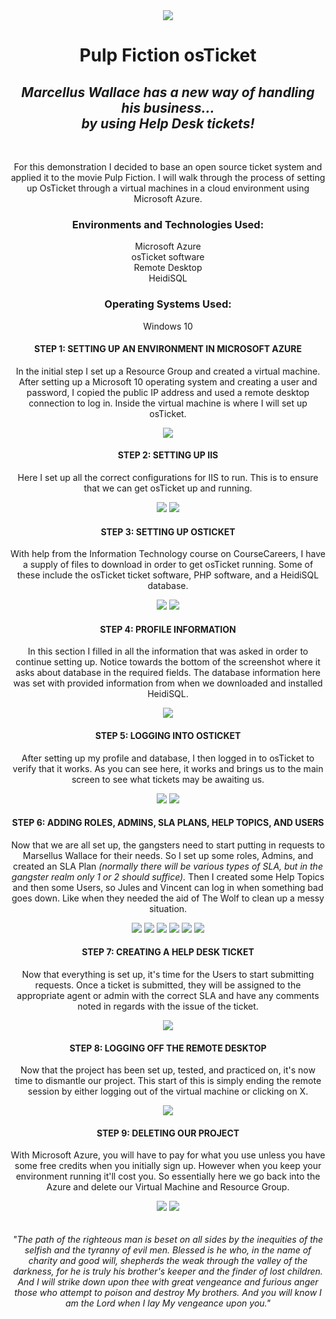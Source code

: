 <div align="center">
  <img src="pf.jpg">
  
  <h1>Pulp Fiction osTicket</h1>
  <h2><i>Marcellus Wallace has a new way of handling his business... <br>by using Help Desk tickets!</i></h2>
  <br>
  <p>For this demonstration I decided to base an open source ticket system and applied it to the movie Pulp Fiction.  
I will walk through the process of setting up OsTicket through a virtual machines in a cloud environment using Microsoft Azure.</p>

<h3>Environments and Technologies Used:</h3>
Microsoft Azure<br>
osTicket software<br>
Remote Desktop<br>
HeidiSQL

<h3>Operating Systems Used:</h3>
Windows 10

<h4>STEP 1: SETTING UP AN ENVIRONMENT IN MICROSOFT AZURE</h4>
<p>In the initial step I set up a Resource Group and created a virtual machine. After setting up a Microsoft 10 operating system and creating a user and password, I copied the public IP address and used a remote desktop connection to log in. Inside the virtual machine is where I will set up osTicket.</p> 

<img src="1.png">

<h4>STEP 2: SETTING UP IIS</h4>
<p>Here I set up all the correct configurations for IIS to run.  This is to ensure that we can get osTicket up and running.</p>

<img src="2.png">
<img src="3.png">

<h4>STEP 3: SETTING UP OSTICKET</h4>
<p>With help from the Information Technology course on CourseCareers, I have a supply of files to download in order to get osTicket running.  Some of these include the osTicket ticket software, PHP software, and a HeidiSQL database.</p>

<img src="4.png">
<img src="5.png">

<h4>STEP 4: PROFILE INFORMATION</h4>
<p>In this section I filled in all the information that was asked in order to continue setting up. Notice towards the bottom of the screenshot where it asks about database in the required fields.  The database information here was set with provided information from when we downloaded and installed HeidiSQL.</p>

<img src="6.png">

<h4>STEP 5: LOGGING INTO OSTICKET</h4>
<p>After setting up my profile and database, I then logged in to osTicket to verify that it works.  As you can see here, it works and brings us to the main screen to see what tickets may be awaiting us.</p>

<img src="7.png">
<img src="8.png">

<h4>STEP 6: ADDING ROLES, ADMINS, SLA PLANS, HELP TOPICS, AND USERS</h4>
<p>Now that we are all set up, the gangsters need to start putting in requests to Marsellus Wallace for their needs. 
So I set up some roles, Admins, and created an SLA Plan <i>(normally there will be various types of SLA, but in the gangster realm only 1 or 2 should suffice).</i> Then I created some Help Topics and then some Users, so Jules and Vincent can log in when something bad goes down. Like when they needed the aid of The Wolf to clean up a messy situation.</p>

<img src="9.png">
<img src="10.png">
<img src="11.png">
<img src="12.png">
<img src="13.png">
<img src="15.png">

<h4>STEP 7: CREATING A HELP DESK TICKET</h4>
<p>Now that everything is set up, it's time for the Users to start submitting requests.  Once a ticket is submitted, they will be assigned to the appropriate agent or admin with the correct SLA and have any comments noted in regards with the issue of the ticket.</p>

<img src="14.png">

<h4>STEP 8: LOGGING OFF THE REMOTE DESKTOP</h4>
<p>Now that the project has been set up, tested, and practiced on, it's now time to dismantle our project.  This start of this is simply ending the remote session by either logging out of the virtual machine or clicking on X.</p>

<img src="16.png">


<h4>STEP 9: DELETING OUR PROJECT</h4>
<p>With Microsoft Azure, you will have to pay for what you use unless you have some free credits when you initially sign up.
However when you keep your environment running it'll cost you. 
So essentially here we go back into the Azure and delete our Virtual Machine and Resource Group.</p>  
<img src="17.png">
<img src="18.png"><br>
<br>
<br>
<i>"The path of the righteous man is beset on all sides by the inequities of the selfish and the tyranny of evil men. 
Blessed is he who, in the name of charity and good will, shepherds the weak through the valley of the darkness, 
for he is truly his brother's keeper and the finder of lost children. 
And I will strike down upon thee with great vengeance and furious anger those who attempt to poison and destroy My brothers. 
And you will know I am the Lord when I lay My vengeance upon you."</i><br>
</div>


